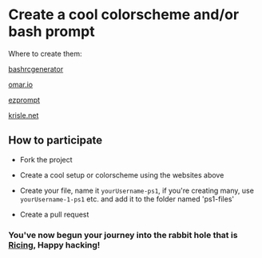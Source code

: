 # Create a cool colorscheme and/or bash prompt

Where to create them:

[bashrcgenerator](http://bashrcgenerator.com/)

[omar.io](https://omar.io/ps1gen/)

[ezprompt](http://ezprompt.net/)

[krisle.net](https://www.kirsle.net/wizards/ps1.html)

## How to participate

* Fork the project

* Create a cool setup or colorscheme using the websites above

* Create your file, name it `yourUsername-ps1`, if you're creating many, use `yourUsername-1-ps1` etc. and add it to the folder named 'ps1-files'

* Create a pull request

### You've now begun your journey into the rabbit hole that is [Ricing](https://wiki.installgentoo.com/index.php/GNU/Linux_ricing), Happy hacking!
